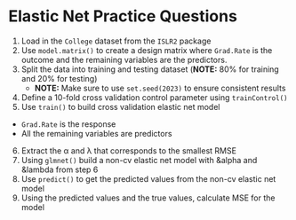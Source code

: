 # Elastic Net Practice Questions

1. Load in the `College` dataset from the `ISLR2` package
2. Use `model.matrix()` to create a design matrix where `Grad.Rate` is the outcome and the remaining variables are the predictors.
3. Split the data into training and testing dataset (**NOTE:** 80% for training and 20% for testing)
   * **NOTE:** Make sure to use `set.seed(2023)` to ensure consistent results
4. Define a 10-fold cross validation control parameter using `trainControl()`
5. Use `train()` to build cross validation elastic net model 
  * `Grad.Rate` is the response
  * All the remaining variables are predictors
6. Extract the α and λ that corresponds to the smallest RMSE
7. Using `glmnet()` build a non-cv elastic net model with &alpha and &lambda from step 6
8. Use `predict()` to get the predicted values from the non-cv elastic net model
9. Using the predicted values and the true values, calculate MSE for the model 

